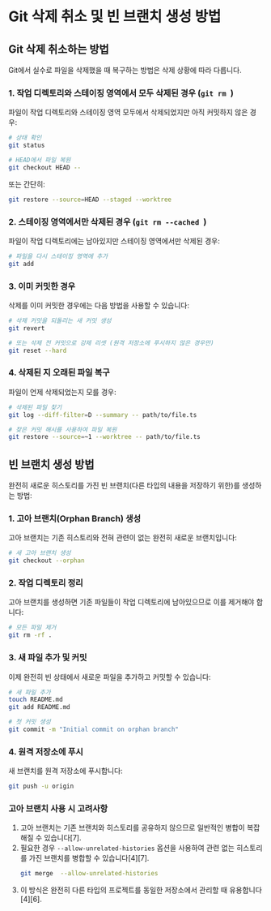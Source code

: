 # Git 삭제 취소 및 빈 브랜치 생성 방법

## Git 삭제 취소하는 방법

Git에서 실수로 파일을 삭제했을 때 복구하는 방법은 삭제 상황에 따라 다릅니다.

### 1. 작업 디렉토리와 스테이징 영역에서 모두 삭제된 경우 (`git rm `)

파일이 작업 디렉토리와 스테이징 영역 모두에서 삭제되었지만 아직 커밋하지 않은 경우:

```bash
# 상태 확인
git status

# HEAD에서 파일 복원
git checkout HEAD -- 
```

또는 간단히:
```bash
git restore --source=HEAD --staged --worktree 
```

### 2. 스테이징 영역에서만 삭제된 경우 (`git rm --cached `)

파일이 작업 디렉토리에는 남아있지만 스테이징 영역에서만 삭제된 경우:

```bash
# 파일을 다시 스테이징 영역에 추가
git add 
```

### 3. 이미 커밋한 경우

삭제를 이미 커밋한 경우에는 다음 방법을 사용할 수 있습니다:

```bash
# 삭제 커밋을 되돌리는 새 커밋 생성
git revert 

# 또는 삭제 전 커밋으로 강제 리셋 (원격 저장소에 푸시하지 않은 경우만)
git reset --hard 
```

### 4. 삭제된 지 오래된 파일 복구

파일이 언제 삭제되었는지 모를 경우:

```bash
# 삭제된 파일 찾기
git log --diff-filter=D --summary -- path/to/file.ts

# 찾은 커밋 해시를 사용하여 파일 복원
git restore --source=~1 --worktree -- path/to/file.ts
```

## 빈 브랜치 생성 방법

완전히 새로운 히스토리를 가진 빈 브랜치(다른 타입의 내용을 저장하기 위한)를 생성하는 방법:

### 1. 고아 브랜치(Orphan Branch) 생성

고아 브랜치는 기존 히스토리와 전혀 관련이 없는 완전히 새로운 브랜치입니다:

```bash
# 새 고아 브랜치 생성
git checkout --orphan 
```

### 2. 작업 디렉토리 정리

고아 브랜치를 생성하면 기존 파일들이 작업 디렉토리에 남아있으므로 이를 제거해야 합니다:

```bash
# 모든 파일 제거
git rm -rf .
```

### 3. 새 파일 추가 및 커밋

이제 완전히 빈 상태에서 새로운 파일을 추가하고 커밋할 수 있습니다:

```bash
# 새 파일 추가
touch README.md
git add README.md

# 첫 커밋 생성
git commit -m "Initial commit on orphan branch"
```

### 4. 원격 저장소에 푸시

새 브랜치를 원격 저장소에 푸시합니다:

```bash
git push -u origin 
```

### 고아 브랜치 사용 시 고려사항

1. 고아 브랜치는 기존 브랜치와 히스토리를 공유하지 않으므로 일반적인 병합이 복잡해질 수 있습니다[7].
2. 필요한 경우 `--allow-unrelated-histories` 옵션을 사용하여 관련 없는 히스토리를 가진 브랜치를 병합할 수 있습니다[4][7].
   ```bash
   git merge  --allow-unrelated-histories
   ```
3. 이 방식은 완전히 다른 타입의 프로젝트를 동일한 저장소에서 관리할 때 유용합니다[4][6].

